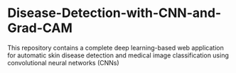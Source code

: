 # Disease-Detection-with-CNN-and-Grad-CAM
This repository contains a complete deep learning-based web application for automatic skin disease detection and medical image classification using convolutional neural networks (CNNs)

